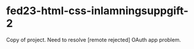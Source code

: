 # fed23-html-css-inlamningsuppgift-2

Copy of project. Need to resolve [remote rejected] OAuth app problem.
